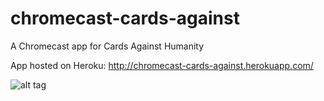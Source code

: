 chromecast-cards-against
========================

A Chromecast app for Cards Against Humanity


App hosted on Heroku: http://chromecast-cards-against.herokuapp.com/

![alt tag](https://www.codeship.io/projects/7895c590-8779-0131-28be-1e0fe2cd9bcf/status)
